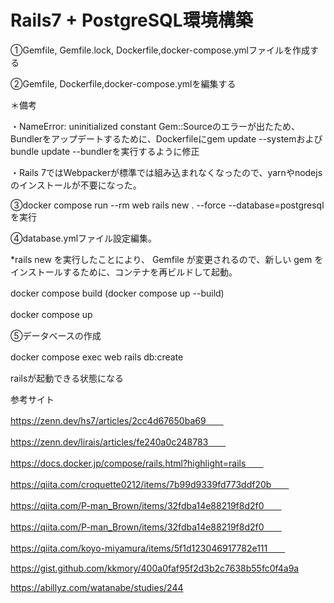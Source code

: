 # Rails7 + PostgreSQL環境構築


①Gemfile, Gemfile.lock, Dockerfile,docker-compose.ymlファイルを作成する　　


②Gemfile, Dockerfile,docker-compose.ymlを編集する　　

＊備考

・NameError: uninitialized constant Gem::Sourceのエラーが出たため、Bundlerをアップデートするために、Dockerfileにgem update --systemおよびbundle update --bundlerを実行するように修正

・Rails 7ではWebpackerが標準では組み込まれなくなったので、yarnやnodejsのインストールが不要になった。　　


③docker compose run --rm web rails new . --force --database=postgresqlを実行　　


④database.ymlファイル設定編集。　　

*rails new を実行したことにより、 Gemfile が変更されるので、新しい gem をインストールするために、コンテナを再ビルドして起動。　　

docker compose build (docker compose up --build)　　

docker compose up　　


⑤データベースの作成　　

docker compose exec web rails db:create　　

railsが起動できる状態になる　　

参考サイト　　

https://zenn.dev/hs7/articles/2cc4d67650ba69　　

https://zenn.dev/lirais/articles/fe240a0c248783　　

https://docs.docker.jp/compose/rails.html?highlight=rails　　

https://qiita.com/croquette0212/items/7b99d9339fd773ddf20b　　

https://qiita.com/P-man_Brown/items/32fdba14e88219f8d2f0　　

https://qiita.com/P-man_Brown/items/32fdba14e88219f8d2f0　　

https://qiita.com/koyo-miyamura/items/5f1d123046917782e111　　

https://gist.github.com/kkmory/400a0faf95f2d3b2c7638b55fc0f4a9a

https://abillyz.com/watanabe/studies/244
